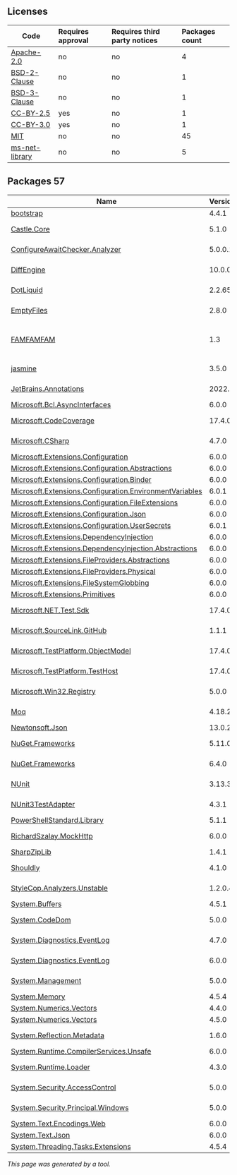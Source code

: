 Licenses
--------
	
|Code|Requires approval|Requires third party notices|Packages count|
|----------|:----|:----|:----|
|[Apache-2.0](licenses/apache-2.0)|no|no|4|
|[BSD-2-Clause](licenses/bsd-2-clause)|no|no|1|
|[BSD-3-Clause](licenses/bsd-3-clause)|no|no|1|
|[CC-BY-2.5](licenses/cc-by-2.5)|yes|no|1|
|[CC-BY-3.0](licenses/cc-by-3.0)|yes|no|1|
|[MIT](licenses/mit)|no|no|45|
|[ms-net-library](licenses/ms-net-library)|no|no|5|



Packages 57
--------

|Name|Version|Source|License|Used by|
|----------|:----|:----|:----|:----|
|[bootstrap](packages/npmjs.com/bootstrap/4.4.1)|4.4.1|[npmjs.com](https://www.npmjs.com/package/bootstrap/v/4.4.1)|[MIT](licenses/mit)|ThirdPartyLibraries|
|[Castle.Core](packages/nuget.org/castle.core/5.1.0)|5.1.0|[nuget.org](https://www.nuget.org/packages/Castle.Core/5.1.0)|[Apache-2.0](licenses/apache-2.0)|ThirdPartyLibraries internal|
|[ConfigureAwaitChecker.Analyzer](packages/nuget.org/configureawaitchecker.analyzer/5.0.0.1)|5.0.0.1|[nuget.org](https://www.nuget.org/packages/ConfigureAwaitChecker.Analyzer/5.0.0.1)|[MIT](licenses/mit)|ThirdPartyLibraries internal|
|[DiffEngine](packages/nuget.org/diffengine/10.0.0)|10.0.0|[nuget.org](https://www.nuget.org/packages/DiffEngine/10.0.0)|[MIT](licenses/mit)|ThirdPartyLibraries internal|
|[DotLiquid](packages/nuget.org/dotliquid/2.2.656)|2.2.656|[nuget.org](https://www.nuget.org/packages/DotLiquid/2.2.656)|[Apache-2.0](licenses/apache-2.0)|ThirdPartyLibraries|
|[EmptyFiles](packages/nuget.org/emptyfiles/2.8.0)|2.8.0|[nuget.org](https://www.nuget.org/packages/EmptyFiles/2.8.0)|[MIT](licenses/mit)|ThirdPartyLibraries internal|
|[FAMFAMFAM](packages/custom/famfamfam/1.3)|1.3|[custom](http://www.famfamfam.com/)|[CC-BY-2.5](licenses/cc-by-2.5) OR [CC-BY-3.0](licenses/cc-by-3.0)|ThirdPartyLibraries internal|
|[jasmine](packages/npmjs.com/jasmine/3.5.0)|3.5.0|[npmjs.com](https://www.npmjs.com/package/jasmine/v/3.5.0)|[MIT](licenses/mit)|ThirdPartyLibraries internal|
|[JetBrains.Annotations](packages/nuget.org/jetbrains.annotations/2022.3.1)|2022.3.1|[nuget.org](https://www.nuget.org/packages/JetBrains.Annotations/2022.3.1)|[MIT](licenses/mit)|ThirdPartyLibraries internal|
|[Microsoft.Bcl.AsyncInterfaces](packages/nuget.org/microsoft.bcl.asyncinterfaces/6.0.0)|6.0.0|[nuget.org](https://www.nuget.org/packages/Microsoft.Bcl.AsyncInterfaces/6.0.0)|[MIT](licenses/mit)|ThirdPartyLibraries|
|[Microsoft.CodeCoverage](packages/nuget.org/microsoft.codecoverage/17.4.0)|17.4.0|[nuget.org](https://www.nuget.org/packages/Microsoft.CodeCoverage/17.4.0)|[ms-net-library](licenses/ms-net-library)|ThirdPartyLibraries internal|
|[Microsoft.CSharp](packages/nuget.org/microsoft.csharp/4.7.0)|4.7.0|[nuget.org](https://www.nuget.org/packages/Microsoft.CSharp/4.7.0)|[MIT](licenses/mit)|ThirdPartyLibraries internal|
|[Microsoft.Extensions.Configuration](packages/nuget.org/microsoft.extensions.configuration/6.0.0)|6.0.0|[nuget.org](https://www.nuget.org/packages/Microsoft.Extensions.Configuration/6.0.0)|[MIT](licenses/mit)|ThirdPartyLibraries|
|[Microsoft.Extensions.Configuration.Abstractions](packages/nuget.org/microsoft.extensions.configuration.abstractions/6.0.0)|6.0.0|[nuget.org](https://www.nuget.org/packages/Microsoft.Extensions.Configuration.Abstractions/6.0.0)|[MIT](licenses/mit)|ThirdPartyLibraries|
|[Microsoft.Extensions.Configuration.Binder](packages/nuget.org/microsoft.extensions.configuration.binder/6.0.0)|6.0.0|[nuget.org](https://www.nuget.org/packages/Microsoft.Extensions.Configuration.Binder/6.0.0)|[MIT](licenses/mit)|ThirdPartyLibraries|
|[Microsoft.Extensions.Configuration.EnvironmentVariables](packages/nuget.org/microsoft.extensions.configuration.environmentvariables/6.0.1)|6.0.1|[nuget.org](https://www.nuget.org/packages/Microsoft.Extensions.Configuration.EnvironmentVariables/6.0.1)|[MIT](licenses/mit)|ThirdPartyLibraries|
|[Microsoft.Extensions.Configuration.FileExtensions](packages/nuget.org/microsoft.extensions.configuration.fileextensions/6.0.0)|6.0.0|[nuget.org](https://www.nuget.org/packages/Microsoft.Extensions.Configuration.FileExtensions/6.0.0)|[MIT](licenses/mit)|ThirdPartyLibraries|
|[Microsoft.Extensions.Configuration.Json](packages/nuget.org/microsoft.extensions.configuration.json/6.0.0)|6.0.0|[nuget.org](https://www.nuget.org/packages/Microsoft.Extensions.Configuration.Json/6.0.0)|[MIT](licenses/mit)|ThirdPartyLibraries|
|[Microsoft.Extensions.Configuration.UserSecrets](packages/nuget.org/microsoft.extensions.configuration.usersecrets/6.0.1)|6.0.1|[nuget.org](https://www.nuget.org/packages/Microsoft.Extensions.Configuration.UserSecrets/6.0.1)|[MIT](licenses/mit)|ThirdPartyLibraries|
|[Microsoft.Extensions.DependencyInjection](packages/nuget.org/microsoft.extensions.dependencyinjection/6.0.0)|6.0.0|[nuget.org](https://www.nuget.org/packages/Microsoft.Extensions.DependencyInjection/6.0.0)|[MIT](licenses/mit)|ThirdPartyLibraries|
|[Microsoft.Extensions.DependencyInjection.Abstractions](packages/nuget.org/microsoft.extensions.dependencyinjection.abstractions/6.0.0)|6.0.0|[nuget.org](https://www.nuget.org/packages/Microsoft.Extensions.DependencyInjection.Abstractions/6.0.0)|[MIT](licenses/mit)|ThirdPartyLibraries|
|[Microsoft.Extensions.FileProviders.Abstractions](packages/nuget.org/microsoft.extensions.fileproviders.abstractions/6.0.0)|6.0.0|[nuget.org](https://www.nuget.org/packages/Microsoft.Extensions.FileProviders.Abstractions/6.0.0)|[MIT](licenses/mit)|ThirdPartyLibraries|
|[Microsoft.Extensions.FileProviders.Physical](packages/nuget.org/microsoft.extensions.fileproviders.physical/6.0.0)|6.0.0|[nuget.org](https://www.nuget.org/packages/Microsoft.Extensions.FileProviders.Physical/6.0.0)|[MIT](licenses/mit)|ThirdPartyLibraries|
|[Microsoft.Extensions.FileSystemGlobbing](packages/nuget.org/microsoft.extensions.filesystemglobbing/6.0.0)|6.0.0|[nuget.org](https://www.nuget.org/packages/Microsoft.Extensions.FileSystemGlobbing/6.0.0)|[MIT](licenses/mit)|ThirdPartyLibraries|
|[Microsoft.Extensions.Primitives](packages/nuget.org/microsoft.extensions.primitives/6.0.0)|6.0.0|[nuget.org](https://www.nuget.org/packages/Microsoft.Extensions.Primitives/6.0.0)|[MIT](licenses/mit)|ThirdPartyLibraries|
|[Microsoft.NET.Test.Sdk](packages/nuget.org/microsoft.net.test.sdk/17.4.0)|17.4.0|[nuget.org](https://www.nuget.org/packages/Microsoft.NET.Test.Sdk/17.4.0)|[ms-net-library](licenses/ms-net-library)|ThirdPartyLibraries internal|
|[Microsoft.SourceLink.GitHub](packages/nuget.org/microsoft.sourcelink.github/1.1.1)|1.1.1|[nuget.org](https://www.nuget.org/packages/Microsoft.SourceLink.GitHub/1.1.1)|[MIT](licenses/mit)|ThirdPartyLibraries internal|
|[Microsoft.TestPlatform.ObjectModel](packages/nuget.org/microsoft.testplatform.objectmodel/17.4.0)|17.4.0|[nuget.org](https://www.nuget.org/packages/Microsoft.TestPlatform.ObjectModel/17.4.0)|[ms-net-library](licenses/ms-net-library)|ThirdPartyLibraries internal|
|[Microsoft.TestPlatform.TestHost](packages/nuget.org/microsoft.testplatform.testhost/17.4.0)|17.4.0|[nuget.org](https://www.nuget.org/packages/Microsoft.TestPlatform.TestHost/17.4.0)|[ms-net-library](licenses/ms-net-library)|ThirdPartyLibraries internal|
|[Microsoft.Win32.Registry](packages/nuget.org/microsoft.win32.registry/5.0.0)|5.0.0|[nuget.org](https://www.nuget.org/packages/Microsoft.Win32.Registry/5.0.0)|[MIT](licenses/mit)|ThirdPartyLibraries internal|
|[Moq](packages/nuget.org/moq/4.18.2)|4.18.2|[nuget.org](https://www.nuget.org/packages/Moq/4.18.2)|[BSD-3-Clause](licenses/bsd-3-clause)|ThirdPartyLibraries internal|
|[Newtonsoft.Json](packages/nuget.org/newtonsoft.json/13.0.2)|13.0.2|[nuget.org](https://www.nuget.org/packages/Newtonsoft.Json/13.0.2)|[MIT](licenses/mit)|ThirdPartyLibraries|
|[NuGet.Frameworks](packages/nuget.org/nuget.frameworks/5.11.0)|5.11.0|[nuget.org](https://www.nuget.org/packages/NuGet.Frameworks/5.11.0)|[Apache-2.0](licenses/apache-2.0)|ThirdPartyLibraries internal|
|[NuGet.Frameworks](packages/nuget.org/nuget.frameworks/6.4.0)|6.4.0|[nuget.org](https://www.nuget.org/packages/NuGet.Frameworks/6.4.0)|[Apache-2.0](licenses/apache-2.0)|ThirdPartyLibraries|
|[NUnit](packages/nuget.org/nunit/3.13.3)|3.13.3|[nuget.org](https://www.nuget.org/packages/NUnit/3.13.3)|[MIT](licenses/mit)|ThirdPartyLibraries internal|
|[NUnit3TestAdapter](packages/nuget.org/nunit3testadapter/4.3.1)|4.3.1|[nuget.org](https://www.nuget.org/packages/NUnit3TestAdapter/4.3.1)|[MIT](licenses/mit)|ThirdPartyLibraries internal|
|[PowerShellStandard.Library](packages/nuget.org/powershellstandard.library/5.1.1)|5.1.1|[nuget.org](https://www.nuget.org/packages/PowerShellStandard.Library/5.1.1)|[MIT](licenses/mit)|ThirdPartyLibraries|
|[RichardSzalay.MockHttp](packages/nuget.org/richardszalay.mockhttp/6.0.0)|6.0.0|[nuget.org](https://www.nuget.org/packages/RichardSzalay.MockHttp/6.0.0)|[MIT](licenses/mit)|ThirdPartyLibraries internal|
|[SharpZipLib](packages/nuget.org/sharpziplib/1.4.1)|1.4.1|[nuget.org](https://www.nuget.org/packages/SharpZipLib/1.4.1)|[MIT](licenses/mit)|ThirdPartyLibraries|
|[Shouldly](packages/nuget.org/shouldly/4.1.0)|4.1.0|[nuget.org](https://www.nuget.org/packages/Shouldly/4.1.0)|[BSD-2-Clause](licenses/bsd-2-clause)|ThirdPartyLibraries internal|
|[StyleCop.Analyzers.Unstable](packages/nuget.org/stylecop.analyzers.unstable/1.2.0.435)|1.2.0.435|[nuget.org](https://www.nuget.org/packages/StyleCop.Analyzers.Unstable/1.2.0.435)|[MIT](licenses/mit)|ThirdPartyLibraries internal|
|[System.Buffers](packages/nuget.org/system.buffers/4.5.1)|4.5.1|[nuget.org](https://www.nuget.org/packages/System.Buffers/4.5.1)|[MIT](licenses/mit)|ThirdPartyLibraries|
|[System.CodeDom](packages/nuget.org/system.codedom/5.0.0)|5.0.0|[nuget.org](https://www.nuget.org/packages/System.CodeDom/5.0.0)|[MIT](licenses/mit)|ThirdPartyLibraries internal|
|[System.Diagnostics.EventLog](packages/nuget.org/system.diagnostics.eventlog/4.7.0)|4.7.0|[nuget.org](https://www.nuget.org/packages/System.Diagnostics.EventLog/4.7.0)|[MIT](licenses/mit)|ThirdPartyLibraries internal|
|[System.Diagnostics.EventLog](packages/nuget.org/system.diagnostics.eventlog/6.0.0)|6.0.0|[nuget.org](https://www.nuget.org/packages/System.Diagnostics.EventLog/6.0.0)|[MIT](licenses/mit)|ThirdPartyLibraries internal|
|[System.Management](packages/nuget.org/system.management/5.0.0)|5.0.0|[nuget.org](https://www.nuget.org/packages/System.Management/5.0.0)|[MIT](licenses/mit)|ThirdPartyLibraries internal|
|[System.Memory](packages/nuget.org/system.memory/4.5.4)|4.5.4|[nuget.org](https://www.nuget.org/packages/System.Memory/4.5.4)|[MIT](licenses/mit)|ThirdPartyLibraries|
|[System.Numerics.Vectors](packages/nuget.org/system.numerics.vectors/4.4.0)|4.4.0|[nuget.org](https://www.nuget.org/packages/System.Numerics.Vectors/4.4.0)|[MIT](licenses/mit)|ThirdPartyLibraries|
|[System.Numerics.Vectors](packages/nuget.org/system.numerics.vectors/4.5.0)|4.5.0|[nuget.org](https://www.nuget.org/packages/System.Numerics.Vectors/4.5.0)|[MIT](licenses/mit)|ThirdPartyLibraries|
|[System.Reflection.Metadata](packages/nuget.org/system.reflection.metadata/1.6.0)|1.6.0|[nuget.org](https://www.nuget.org/packages/System.Reflection.Metadata/1.6.0)|[MIT](licenses/mit)|ThirdPartyLibraries internal|
|[System.Runtime.CompilerServices.Unsafe](packages/nuget.org/system.runtime.compilerservices.unsafe/6.0.0)|6.0.0|[nuget.org](https://www.nuget.org/packages/System.Runtime.CompilerServices.Unsafe/6.0.0)|[MIT](licenses/mit)|ThirdPartyLibraries|
|[System.Runtime.Loader](packages/nuget.org/system.runtime.loader/4.3.0)|4.3.0|[nuget.org](https://www.nuget.org/packages/System.Runtime.Loader/4.3.0)|[ms-net-library](licenses/ms-net-library)|ThirdPartyLibraries|
|[System.Security.AccessControl](packages/nuget.org/system.security.accesscontrol/5.0.0)|5.0.0|[nuget.org](https://www.nuget.org/packages/System.Security.AccessControl/5.0.0)|[MIT](licenses/mit)|ThirdPartyLibraries internal|
|[System.Security.Principal.Windows](packages/nuget.org/system.security.principal.windows/5.0.0)|5.0.0|[nuget.org](https://www.nuget.org/packages/System.Security.Principal.Windows/5.0.0)|[MIT](licenses/mit)|ThirdPartyLibraries internal|
|[System.Text.Encodings.Web](packages/nuget.org/system.text.encodings.web/6.0.0)|6.0.0|[nuget.org](https://www.nuget.org/packages/System.Text.Encodings.Web/6.0.0)|[MIT](licenses/mit)|ThirdPartyLibraries|
|[System.Text.Json](packages/nuget.org/system.text.json/6.0.0)|6.0.0|[nuget.org](https://www.nuget.org/packages/System.Text.Json/6.0.0)|[MIT](licenses/mit)|ThirdPartyLibraries|
|[System.Threading.Tasks.Extensions](packages/nuget.org/system.threading.tasks.extensions/4.5.4)|4.5.4|[nuget.org](https://www.nuget.org/packages/System.Threading.Tasks.Extensions/4.5.4)|[MIT](licenses/mit)|ThirdPartyLibraries|

*This page was generated by a tool.*